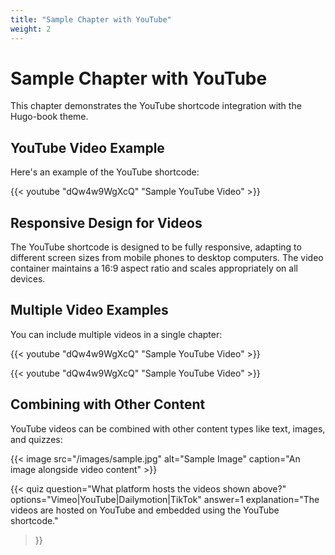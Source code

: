 ```yaml
---
title: "Sample Chapter with YouTube"
weight: 2
---
```


# Sample Chapter with YouTube

This chapter demonstrates the YouTube shortcode integration with the Hugo-book theme.

## YouTube Video Example

Here's an example of the YouTube shortcode:

{{< youtube "dQw4w9WgXcQ" "Sample YouTube Video" >}}


## Responsive Design for Videos

The YouTube shortcode is designed to be fully responsive, adapting to different screen sizes from mobile phones to desktop computers. The video container maintains a 16:9 aspect ratio and scales appropriately on all devices.

## Multiple Video Examples

You can include multiple videos in a single chapter:

{{< youtube "dQw4w9WgXcQ" "Sample YouTube Video" >}}


{{< youtube "dQw4w9WgXcQ" "Sample YouTube Video" >}}

## Combining with Other Content

YouTube videos can be combined with other content types like text, images, and quizzes:

{{< image src="/images/sample.jpg" alt="Sample Image" caption="An image alongside video content" >}}

{{< quiz 
  question="What platform hosts the videos shown above?" 
  options="Vimeo|YouTube|Dailymotion|TikTok" 
  answer=1
  explanation="The videos are hosted on YouTube and embedded using the YouTube shortcode."
>}}
